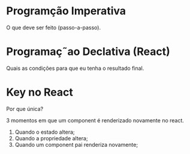 # Programção Imperativa

O que deve ser feito (passo-a-passo).


# Programaç˜ao Declativa (React)

Quais as condições para que eu tenha o resultado final.

# Key no React

Por que única?

3 momentos em que um component é renderizado novamente no react.

1. Quando o estado altera;
2. Quando a propriedade altera;
3. Quando um component pai renderiza novamente;